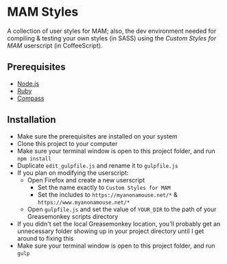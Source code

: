 # MAM Styles

A collection of user styles for MAM; also, the dev environment needed for compiling & testing your own styles (in SASS) using the _Custom Styles for MAM_ userscript (in CoffeeScript).

## Prerequisites

- [Node.js](https://nodejs.org/en/download/)
- [Ruby](http://rubyinstaller.org/)
- [Compass](http://compass-style.org/install/)

## Installation

- Make sure the prerequisites are installed on your system
- Clone this project to your computer
- Make sure your terminal window is open to this project folder, and run `npm install`
- Duplicate `edit_gulpfile.js` and rename it to `gulpfile.js`
- If you plan on modifying the userscript:
    - Open Firefox and create a new userscript
        - Set the name exactly to `Custom Styles for MAM`
        - Set the includes to `https://myanonamouse.net/*` & `https://www.myanonamouse.net/*`
    - Open `gulpfile.js` and set the value of `YOUR_DIR` to the path of your Greasemonkey scripts directory
- If you didn't set the local Greasemonkey location, you'll probably get an unnecessary folder showing up in your project directory until I get around to fixing this
- Make sure your terminal window is open to this project folder, and run `gulp`
